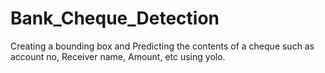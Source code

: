 # Bank_Cheque_Detection
Creating a bounding box and Predicting the contents of a cheque such as account no, Receiver  name, Amount,  etc using yolo. 
